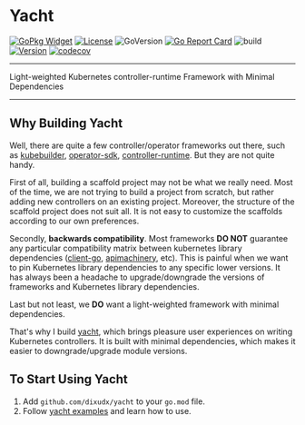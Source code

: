 # Yacht

[![GoPkg Widget](https://pkg.go.dev/badge/github.com/dixudx/yacht.svg)](https://pkg.go.dev/github.com/dixudx/yacht)
[![License](https://img.shields.io/github/license/dixudx/yacht)](https://www.apache.org/licenses/LICENSE-2.0.html)
![GoVersion](https://img.shields.io/github/go-mod/go-version/dixudx/yacht)
[![Go Report Card](https://goreportcard.com/badge/github.com/dixudx/yacht)](https://goreportcard.com/report/github.com/dixudx/yacht)
![build](https://github.com/dixudx/yacht/actions/workflows/ci.yml/badge.svg)
[![Version](https://img.shields.io/github/v/release/dixudx/yacht)](https://github.com/dixudx/yacht/releases)
[![codecov](https://codecov.io/gh/dixudx/yacht/branch/main/graph/badge.svg)](https://codecov.io/gh/dixudx/yacht)

---

Light-weighted Kubernetes controller-runtime Framework with Minimal Dependencies

---

## Why Building Yacht

Well, there are quite a few controller/operator frameworks out there, such
as [kubebuilder](https://github.com/kubernetes-sigs/kubebuilder),
[operator-sdk](https://github.com/operator-framework/operator-sdk),
[controller-runtime](https://github.com/kubernetes-sigs/controller-runtime). But they are not quite handy.

First of all, building a scaffold project may not be what we really need. Most of the time, we are not trying to build a
project from scratch, but rather adding new controllers on an existing project. Moreover, the structure of the scaffold
project does not suit all. It is not easy to customize the scaffolds according to our own preferences.

Secondly, **backwards compatibility**. Most frameworks **DO NOT** guarantee any particular compatibility matrix between
kubernetes library dependencies ([client-go](https://github.com/kubernetes/client-go),
[apimachinery](https://github.com/kubernetes/apimachinery), etc). This is painful when we want to pin Kubernetes library
dependencies to any specific lower versions. It has always been a headache to upgrade/downgrade the versions of
frameworks and Kubernetes library dependencies.

Last but not least, we **DO** want a light-weighted framework with minimal dependencies.

That's why I build [yacht](https://github.com/dixudx/yacht), which brings pleasure user experiences on writing
Kubernetes controllers. It is built with minimal dependencies, which makes it easier to downgrade/upgrade module
versions.

## To Start Using Yacht

1. Add `github.com/dixudx/yacht` to your `go.mod` file.
2. Follow [yacht examples](./examples) and learn how to use.
